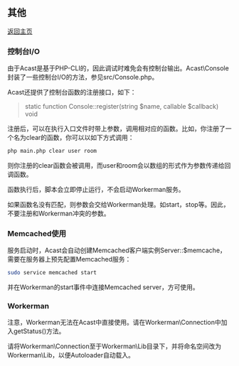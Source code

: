 ## 其他

[返回主页](../Readme.md)

### 控制台I/O

由于Acast是基于PHP-CLI的，因此调试时难免会有控制台输出。Acast\\Console封装了一些控制台I/O的方法，参见src/Console.php。

Acast还提供了控制台函数的注册接口，如下：

> static function Console::register(string $name, callable $callback) void

注册后，可以在执行入口文件时带上参数，调用相对应的函数。比如，你注册了一个名为clear的函数，你可以以如下方式调用：

```bash
php main.php clear user room
```

则你注册的clear函数会被调用，而user和room会以数组的形式作为参数传递给回调函数。

函数执行后，脚本会立即停止运行，不会启动Workerman服务。

如果函数名没有匹配，则参数会交给Workerman处理。如start，stop等。因此，不要注册和Workerman冲突的参数。

### Memcached使用

服务启动时，Acast会自动创建Memcached客户端实例Server::$memcache，需要在服务器上预先配置Memcached服务：

```bash
sudo service memcached start
```

并在Workerman的start事件中连接Memcached server，方可使用。

### Workerman

注意，Workerman无法在Acast中直接使用。请在Workerman\\Connection中加入getStatus\(\)方法。

请将Workerman\\Connection至于Workerman\\Lib目录下，并将命名空间改为Workerman\\Lib，以便Autoloader自动载入。